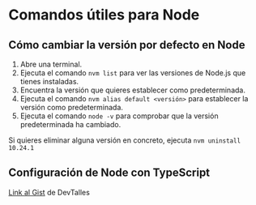 # Comandos útiles para Node

## Cómo cambiar la versión por defecto en Node

1. Abre una terminal.
2. Ejecuta el comando `nvm list` para ver las versiones de Node.js que tienes instaladas.
3. Encuentra la versión que quieres establecer como predeterminada.
4. Ejecuta el comando `nvm alias default <versión>` para establecer la versión como predeterminada.
5. Ejecuta el comando `node -v` para comprobar que la versión predeterminada ha cambiado.

Si quieres eliminar alguna versión en concreto, ejecuta `nvm uninstall 10.24.1`

## Configuración de Node con TypeScript

[Link al Gist](https://gist.github.com/Klerith/47af527da090043f604b972b22dd4c01) de DevTalles